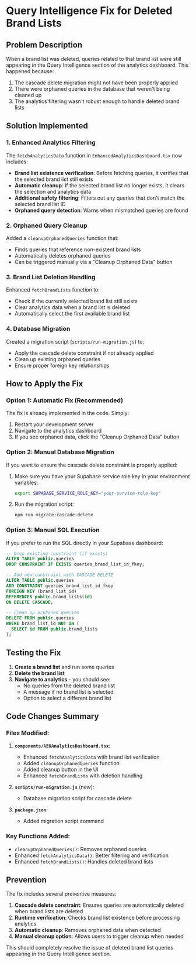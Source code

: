 # Query Intelligence Fix for Deleted Brand Lists

## Problem Description

When a brand list was deleted, queries related to that brand list were still appearing in the Query Intelligence section of the analytics dashboard. This happened because:

1. The cascade delete migration might not have been properly applied
2. There were orphaned queries in the database that weren't being cleaned up
3. The analytics filtering wasn't robust enough to handle deleted brand lists

## Solution Implemented

### 1. Enhanced Analytics Filtering

The `fetchAnalyticsData` function in `EnhancedAnalyticsDashboard.tsx` now includes:

- **Brand list existence verification**: Before fetching queries, it verifies that the selected brand list still exists
- **Automatic cleanup**: If the selected brand list no longer exists, it clears the selection and analytics data
- **Additional safety filtering**: Filters out any queries that don't match the selected brand list ID
- **Orphaned query detection**: Warns when mismatched queries are found

### 2. Orphaned Query Cleanup

Added a `cleanupOrphanedQueries` function that:

- Finds queries that reference non-existent brand lists
- Automatically deletes orphaned queries
- Can be triggered manually via a "Cleanup Orphaned Data" button

### 3. Brand List Deletion Handling

Enhanced `fetchBrandLists` function to:

- Check if the currently selected brand list still exists
- Clear analytics data when a brand list is deleted
- Automatically select the first available brand list

### 4. Database Migration

Created a migration script (`scripts/run-migration.js`) to:

- Apply the cascade delete constraint if not already applied
- Clean up existing orphaned queries
- Ensure proper foreign key relationships

## How to Apply the Fix

### Option 1: Automatic Fix (Recommended)

The fix is already implemented in the code. Simply:

1. Restart your development server
2. Navigate to the analytics dashboard
3. If you see orphaned data, click the "Cleanup Orphaned Data" button

### Option 2: Manual Database Migration

If you want to ensure the cascade delete constraint is properly applied:

1. Make sure you have your Supabase service role key in your environment variables:
   ```bash
   export SUPABASE_SERVICE_ROLE_KEY="your-service-role-key"
   ```

2. Run the migration script:
   ```bash
   npm run migrate:cascade-delete
   ```

### Option 3: Manual SQL Execution

If you prefer to run the SQL directly in your Supabase dashboard:

```sql
-- Drop existing constraint (if exists)
ALTER TABLE public.queries 
DROP CONSTRAINT IF EXISTS queries_brand_list_id_fkey;

-- Add new constraint with CASCADE DELETE
ALTER TABLE public.queries 
ADD CONSTRAINT queries_brand_list_id_fkey 
FOREIGN KEY (brand_list_id) 
REFERENCES public.brand_lists(id) 
ON DELETE CASCADE;

-- Clean up orphaned queries
DELETE FROM public.queries 
WHERE brand_list_id NOT IN (
  SELECT id FROM public.brand_lists
);
```

## Testing the Fix

1. **Create a brand list** and run some queries
2. **Delete the brand list**
3. **Navigate to analytics** - you should see:
   - No queries from the deleted brand list
   - A message if no brand list is selected
   - Option to select a different brand list

## Code Changes Summary

### Files Modified:

1. **`components/AEOAnalyticsDashboard.tsx`**:
   - Enhanced `fetchAnalyticsData` with brand list verification
   - Added `cleanupOrphanedQueries` function
   - Added cleanup button in the UI
   - Enhanced `fetchBrandLists` with deletion handling

2. **`scripts/run-migration.js`** (new):
   - Database migration script for cascade delete

3. **`package.json`**:
   - Added migration script command

### Key Functions Added:

- `cleanupOrphanedQueries()`: Removes orphaned queries
- Enhanced `fetchAnalyticsData()`: Better filtering and verification
- Enhanced `fetchBrandLists()`: Handles deleted brand lists

## Prevention

The fix includes several preventive measures:

1. **Cascade delete constraint**: Ensures queries are automatically deleted when brand lists are deleted
2. **Runtime verification**: Checks brand list existence before processing analytics
3. **Automatic cleanup**: Removes orphaned data when detected
4. **Manual cleanup option**: Allows users to trigger cleanup when needed

This should completely resolve the issue of deleted brand list queries appearing in the Query Intelligence section. 